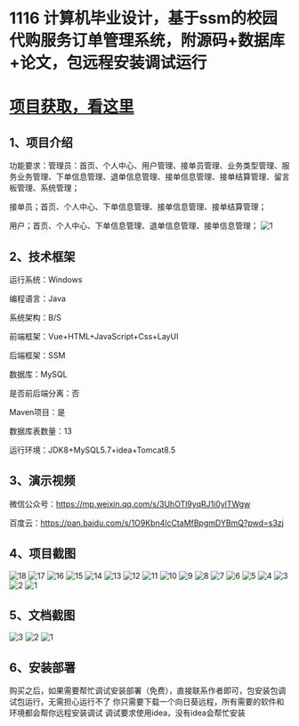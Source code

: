 # 1116 计算机毕业设计，基于ssm的校园代购服务订单管理系统，附源码+数据库+论文，包远程安装调试运行

# [项目获取，看这里](https://mbd.pub/o/bread/mbd-aJacm55x "项目获取，看这里")

## 1、项目介绍

功能要求：管理员：首页、个人中心、用户管理、接单员管理、业务类型管理、服务业务管理、下单信息管理、退单信息管理、接单信息管理、接单结算管理、留言板管理、系统管理；

接单员；首页、个人中心、下单信息管理、接单信息管理、接单结算管理；

用户；首页、个人中心、下单信息管理、退单信息管理、接单信息管理；
![1](https://javabscode.github.io/picx-images-hosting/1116-计算机毕业设计-基于ssm的校园代购服务订单管理系统-附源码+数据库+论文-包远程安装调试运行-其他截图/1.webp)

## 2、技术框架

运行系统：Windows

编程语言：Java

系统架构：B/S

前端框架：Vue+HTML+JavaScript+Css+LayUI

后端框架：SSM

数据库：MySQL

是否前后端分离：否

Maven项目：是

数据库表数量：13

运行环境：JDK8+MySQL5.7+idea+Tomcat8.5

## 3、演示视频

微信公众号：https://mp.weixin.qq.com/s/3UhOTl9yqRJ1i0ylTWgw 

百度云：https://pan.baidu.com/s/1O9Kbn4lcCtaMfBpgmDYBmQ?pwd=s3zj 

## 4、项目截图  
![18](https://javabscode.github.io/picx-images-hosting/1116-计算机毕业设计-基于ssm的校园代购服务订单管理系统-附源码+数据库+论文-包远程安装调试运行-运行截图/18.webp)
![17](https://javabscode.github.io/picx-images-hosting/1116-计算机毕业设计-基于ssm的校园代购服务订单管理系统-附源码+数据库+论文-包远程安装调试运行-运行截图/17.webp)
![16](https://javabscode.github.io/picx-images-hosting/1116-计算机毕业设计-基于ssm的校园代购服务订单管理系统-附源码+数据库+论文-包远程安装调试运行-运行截图/16.webp)
![15](https://javabscode.github.io/picx-images-hosting/1116-计算机毕业设计-基于ssm的校园代购服务订单管理系统-附源码+数据库+论文-包远程安装调试运行-运行截图/15.webp)
![14](https://javabscode.github.io/picx-images-hosting/1116-计算机毕业设计-基于ssm的校园代购服务订单管理系统-附源码+数据库+论文-包远程安装调试运行-运行截图/14.webp)
![13](https://javabscode.github.io/picx-images-hosting/1116-计算机毕业设计-基于ssm的校园代购服务订单管理系统-附源码+数据库+论文-包远程安装调试运行-运行截图/13.webp)
![12](https://javabscode.github.io/picx-images-hosting/1116-计算机毕业设计-基于ssm的校园代购服务订单管理系统-附源码+数据库+论文-包远程安装调试运行-运行截图/12.webp)
![11](https://javabscode.github.io/picx-images-hosting/1116-计算机毕业设计-基于ssm的校园代购服务订单管理系统-附源码+数据库+论文-包远程安装调试运行-运行截图/11.webp)
![10](https://javabscode.github.io/picx-images-hosting/1116-计算机毕业设计-基于ssm的校园代购服务订单管理系统-附源码+数据库+论文-包远程安装调试运行-运行截图/10.webp)
![9](https://javabscode.github.io/picx-images-hosting/1116-计算机毕业设计-基于ssm的校园代购服务订单管理系统-附源码+数据库+论文-包远程安装调试运行-运行截图/9.webp)
![8](https://javabscode.github.io/picx-images-hosting/1116-计算机毕业设计-基于ssm的校园代购服务订单管理系统-附源码+数据库+论文-包远程安装调试运行-运行截图/8.webp)
![7](https://javabscode.github.io/picx-images-hosting/1116-计算机毕业设计-基于ssm的校园代购服务订单管理系统-附源码+数据库+论文-包远程安装调试运行-运行截图/7.webp)
![6](https://javabscode.github.io/picx-images-hosting/1116-计算机毕业设计-基于ssm的校园代购服务订单管理系统-附源码+数据库+论文-包远程安装调试运行-运行截图/6.webp)
![5](https://javabscode.github.io/picx-images-hosting/1116-计算机毕业设计-基于ssm的校园代购服务订单管理系统-附源码+数据库+论文-包远程安装调试运行-运行截图/5.webp)
![4](https://javabscode.github.io/picx-images-hosting/1116-计算机毕业设计-基于ssm的校园代购服务订单管理系统-附源码+数据库+论文-包远程安装调试运行-运行截图/4.webp)
![3](https://javabscode.github.io/picx-images-hosting/1116-计算机毕业设计-基于ssm的校园代购服务订单管理系统-附源码+数据库+论文-包远程安装调试运行-运行截图/3.webp)
![2](https://javabscode.github.io/picx-images-hosting/1116-计算机毕业设计-基于ssm的校园代购服务订单管理系统-附源码+数据库+论文-包远程安装调试运行-运行截图/2.webp)
![1](https://javabscode.github.io/picx-images-hosting/1116-计算机毕业设计-基于ssm的校园代购服务订单管理系统-附源码+数据库+论文-包远程安装调试运行-运行截图/1.webp)


















## 5、文档截图
![3](https://javabscode.github.io/picx-images-hosting/1116-计算机毕业设计-基于ssm的校园代购服务订单管理系统-附源码+数据库+论文-包远程安装调试运行-文档截图/3.webp)
![2](https://javabscode.github.io/picx-images-hosting/1116-计算机毕业设计-基于ssm的校园代购服务订单管理系统-附源码+数据库+论文-包远程安装调试运行-文档截图/2.webp)
![1](https://javabscode.github.io/picx-images-hosting/1116-计算机毕业设计-基于ssm的校园代购服务订单管理系统-附源码+数据库+论文-包远程安装调试运行-文档截图/1.webp)



## 6、安装部署

购买之后，如果需要帮忙调试安装部署（免费），直接联系作者即可，包安装包调试包运行，无需担心运行不了
你只需要下载一个向日葵远程，所有需要的软件和环境都会帮你远程安装调试
调试要求使用idea，没有idea会帮忙安装
